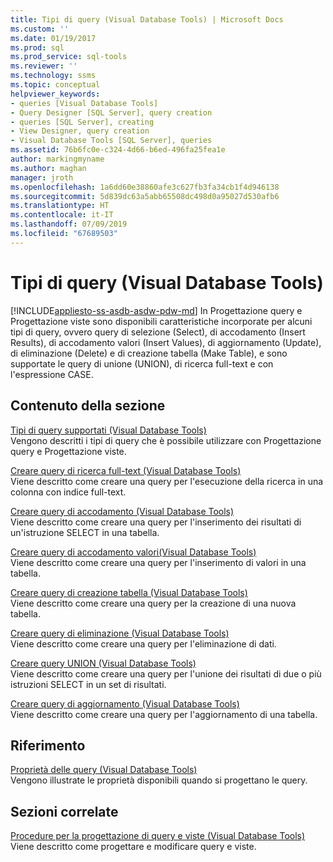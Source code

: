 ```yaml
---
title: Tipi di query (Visual Database Tools) | Microsoft Docs
ms.custom: ''
ms.date: 01/19/2017
ms.prod: sql
ms.prod_service: sql-tools
ms.reviewer: ''
ms.technology: ssms
ms.topic: conceptual
helpviewer_keywords:
- queries [Visual Database Tools]
- Query Designer [SQL Server], query creation
- queries [SQL Server], creating
- View Designer, query creation
- Visual Database Tools [SQL Server], queries
ms.assetid: 76b6fc0e-c324-4d66-b6ed-496fa25fea1e
author: markingmyname
ms.author: maghan
manager: jroth
ms.openlocfilehash: 1a6dd60e38860afe3c627fb3fa34cb1f4d946138
ms.sourcegitcommit: 5d839dc63a5abb65508dc498d0a95027d530afb6
ms.translationtype: HT
ms.contentlocale: it-IT
ms.lasthandoff: 07/09/2019
ms.locfileid: "67689503"
---
```

# <a name="types-of-queries-visual-database-tools"></a>Tipi di query (Visual Database Tools)
[!INCLUDE[appliesto-ss-asdb-asdw-pdw-md](../../includes/appliesto-ss-asdb-asdw-pdw-md.md)]
In Progettazione query e Progettazione viste sono disponibili caratteristiche incorporate per alcuni tipi di query, ovvero query di selezione (Select), di accodamento (Insert Results), di accodamento valori (Insert Values), di aggiornamento (Update), di eliminazione (Delete) e di creazione tabella (Make Table), e sono supportate le query di unione (UNION), di ricerca full-text e con l'espressione CASE.  
  
## <a name="in-this-section"></a>Contenuto della sezione  
[Tipi di query supportati &#40;Visual Database Tools&#41;](../../ssms/visual-db-tools/supported-query-types-visual-database-tools.md)  
Vengono descritti i tipi di query che è possibile utilizzare con Progettazione query e Progettazione viste.  
  
[Creare query di ricerca full-text &#40;Visual Database Tools&#41;](../../ssms/visual-db-tools/create-full-text-search-queries-visual-database-tools.md)  
Viene descritto come creare una query per l'esecuzione della ricerca in una colonna con indice full-text.  
  
[Creare query di accodamento &#40;Visual Database Tools&#41;](../../ssms/visual-db-tools/create-insert-results-queries-visual-database-tools.md)  
Viene descritto come creare una query per l'inserimento dei risultati di un'istruzione SELECT in una tabella.  
  
[Creare query di accodamento valori&#40;Visual Database Tools&#41;](../../ssms/visual-db-tools/create-insert-values-queries-visual-database-tools.md)  
Viene descritto come creare una query per l'inserimento di valori in una tabella.  
  
[Creare query di creazione tabella &#40;Visual Database Tools&#41;](../../ssms/visual-db-tools/create-make-table-queries-visual-database-tools.md)  
Viene descritto come creare una query per la creazione di una nuova tabella.  
  
[Creare query di eliminazione &#40;Visual Database Tools&#41;](../../ssms/visual-db-tools/create-delete-queries-visual-database-tools.md)  
Viene descritto come creare una query per l'eliminazione di dati.  
  
[Creare query UNION &#40;Visual Database Tools&#41;](../../ssms/visual-db-tools/create-union-queries-visual-database-tools.md)  
Viene descritto come creare una query per l'unione dei risultati di due o più istruzioni SELECT in un set di risultati.  
  
[Creare query di aggiornamento &#40;Visual Database Tools&#41;](../../ssms/visual-db-tools/create-update-queries-visual-database-tools.md)  
Viene descritto come creare una query per l'aggiornamento di una tabella.  
  
## <a name="reference"></a>Riferimento  
[Proprietà delle query &#40;Visual Database Tools&#41;](../../ssms/visual-db-tools/query-properties-visual-database-tools.md)  
Vengono illustrate le proprietà disponibili quando si progettano le query.  
  
## <a name="related-sections"></a>Sezioni correlate  
[Procedure per la progettazione di query e viste &#40;Visual Database Tools&#41;](../../ssms/visual-db-tools/design-queries-and-views-how-to-topics-visual-database-tools.md)  
Viene descritto come progettare e modificare query e viste.  
  
